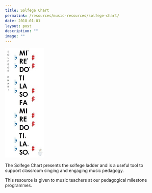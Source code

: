 ```yaml
---
title: Solfege Chart
permalink: /resources/music-resources/solfege-chart/
date: 2018-01-01
layout: post
description: ""
image: ""
---
```

<img src="/images/755ba1234u8233.jpg" 
         style="width:25%"/>
<br>


The Solfege Chart presents the solfege ladder and is a useful tool to support classroom singing and engaging music pedagogy.   
  
This resource is given to music teachers at our pedagogical milestone programmes.